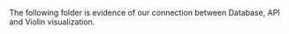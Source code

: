 The following folder is evidence of our connection between Database, API and Violin visualization. 
